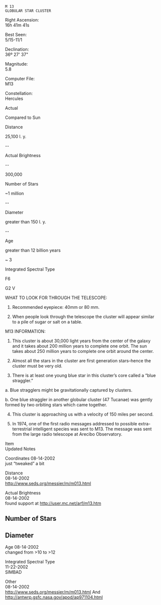 	M 13
	GLOBULAR STAR CLUSTER



Right Ascension:	
16h 41m 41s	
	
Best Seen:	
5/15-11/1

Declination:	
36º 27' 37"	
	
Magnitude:	
5.8

	
	
	
	


Computer File:	
M13	
	
Constellation:	
Hercules





	
	
Actual	
	
Compared to Sun

Distance	
	
25,100 l. y.	
	
--

Actual Brightness	
	
--	
	
300,000

Number of Stars	
	
~1 million	
	
--

Diameter	
	
greater than 150 l. y.	
	
--

Age	
	
greater than 12 billion years	
	
~ 3

Integrated Spectral Type	
	
F6	
	
G2 V





WHAT TO LOOK FOR THROUGH THE TELESCOPE:

1.	Recommended eyepiece: 40mm or 80 mm.

2.	When people look through the telescope the cluster will appear similar to a pile of sugar or salt on a table.


M13 INFORMATION:

1.	This cluster is about 30,000 light years from the center of the galaxy and it takes about 200 million years to complete one orbit.  The sun takes about 250 million years to complete one orbit around the center.
   
2.	Almost all the stars in the cluster are first generation stars–hence the cluster must be very old.

3.	There is at least one young blue star in this cluster’s core called a “blue straggler.”

a.	Blue stragglers might be gravitationally captured by clusters.

 
b.	One blue straggler in another globular cluster (47 Tucanae) was gently formed by two orbiting stars which came together.

4.	This cluster is approaching us with a velocity of 150 miles per second.

5.	In 1974, one of the first radio messages addressed to possible extra-terrestrial intelligent species was sent to M13.  The message was sent from the large radio telescope at Arecibo Observatory.





Item	
Updated	
Notes

Coordinates	
08-14-2002	
just “tweaked” a bit

Distance	
08-14-2002	
http://www.seds.org/messier/m/m013.html

Actual Brightness	
08-14-2002	
found support at http://user.mc.net/arf/m13.htm

Number of Stars	
--	


Diameter	
--	


Age	
08-14-2002	
changed from >10 to >12

Integrated Spectral Type	
11-22-2002	
SIMBAD

Other	
08-14-2002	
http://www.seds.org/messier/m/m013.html
     And  http://antwrp.gsfc.nasa.gov/apod/ap971104.html 

	
	


	
	


